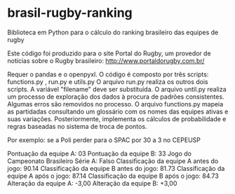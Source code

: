 # brasil-rugby-ranking
Biblioteca em Python para o cálculo do ranking brasileiro das equipes de rugby

Este código foi produzido para o site Portal do Rugby, um provedor de notícias sobre o Rugby brasileiro: http://www.portaldorugby.com.br/

Requer o pandas e o openpyxl.
O código é composto por três scripts: functions.py , run.py e utils.py
O arquivo run.py realiza os outros dois scripts. A variável "filename" deve ser substituída. O arquivo until.py realiza um processo de exploração dos dados à procura de padrões consistentes. Algumas erros são removidos no processo. O arquivo functions.py mapeia as partidadas consultando um glossário com os nomes das equipes ativas e suas variações. Posteriormente, implementa os cálculos de probabilidade e regras baseadas no sistema de troca de pontos.

Por exemplo: se a Poli perder para o SPAC por 30 a 3 no CEPEUSP

Pontuação da equipe A: 03
Pontuação da equipe B: 33
Jogo do Campeonato Brasileiro Série A: Falso
Classificação da equipe A antes do jogo: 90.14
Classificação da equipe B antes do jogo: 81.73
Classificação da equipe A após o jogo: 87.14
Classificação da equipe B após o jogo: 84.73
Alteração da equipe A: -3,00
Alteração da equipe B: +3,00

